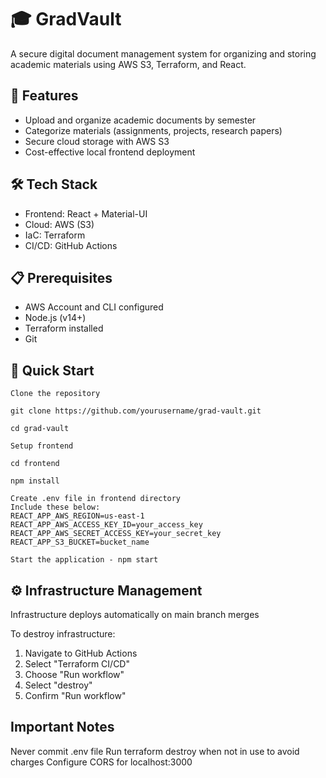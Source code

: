 # 🎓 GradVault

A secure digital document management system for organizing and storing academic materials using AWS S3, Terraform, and React.

## 🚀 Features
- Upload and organize academic documents by semester
- Categorize materials (assignments, projects, research papers)
- Secure cloud storage with AWS S3
- Cost-effective local frontend deployment

## 🛠️ Tech Stack
- Frontend: React + Material-UI
- Cloud: AWS (S3)
- IaC: Terraform
- CI/CD: GitHub Actions

## 📋 Prerequisites
- AWS Account and CLI configured
- Node.js (v14+)
- Terraform installed
- Git

## 🔧 Quick Start

    Clone the repository

    git clone https://github.com/yourusername/grad-vault.git

    cd grad-vault

    Setup frontend

    cd frontend

    npm install

    Create .env file in frontend directory
    Include these below: 
    REACT_APP_AWS_REGION=us-east-1
    REACT_APP_AWS_ACCESS_KEY_ID=your_access_key
    REACT_APP_AWS_SECRET_ACCESS_KEY=your_secret_key
    REACT_APP_S3_BUCKET=bucket_name

    Start the application - npm start

## ⚙️ Infrastructure Management
Infrastructure deploys automatically on main branch merges

To destroy infrastructure:
1. Navigate to GitHub Actions
2. Select "Terraform CI/CD"
3. Choose "Run workflow"
4. Select "destroy"
5. Confirm "Run workflow"

## Important Notes

Never commit .env file
Run terraform destroy when not in use to avoid charges
Configure CORS for localhost:3000